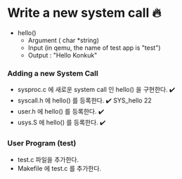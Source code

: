 # Write a new system call 🔥

- hello()
  - Argument ( char *string) 
  - Input (in qemu, the name of test app is "test")
  - Output : "Hello Konkuk"


### Adding a new System Call 
- sysproc.c 에 새로운 system call 인 hello() 을 구현한다. ✔️
- syscall.h 에 hello() 를 등록한다. ✔️ SYS_hello 22
- user.h 에 hello() 를 등록한다. ✔️
- usys.S 에 hello() 를 등록한다. ✔️

### User Program (test)
- test.c 파일을 추가한다.
- Makefile 에 test.c 를 추가한다.
